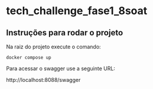 # tech_challenge_fase1_8soat

## Instruções para rodar o projeto

Na raiz do projeto execute o comando:

`docker compose up`

Para acessar o swagger use a seguinte URL:

http://localhost:8088/swagger